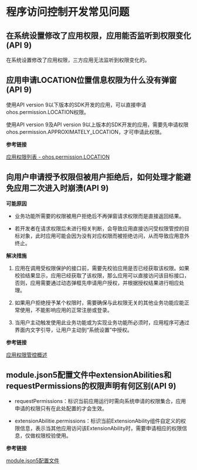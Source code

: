 # 程序访问控制开发常见问题


## 在系统设置修改了应用权限，应用能否监听到权限变化(API 9)

在系统设置修改了应用权限，三方应用无法监听到权限变化的。


## 应用申请LOCATION位置信息权限为什么没有弹窗(API 9)

使用API version 9以下版本的SDK开发的应用，可以直接申请ohos.permission.LOCATION权限。

使用API version 9及API version 9以上版本的SDK开发的应用，需要先申请权限ohos.permission.APPROXIMATELY_LOCATION，才可申请此权限。

**参考链接**

[应用权限列表 - ohos.permission.LOCATION](../security/AccessToken/permissions-for-all.md#ohospermissionlocation)


## 向用户申请授予权限但被用户拒绝后，如何处理才能避免应用二次进入时崩溃(API 9)

**可能原因**

- 业务功能所需要的权限被用户拒绝后不再弹窗请求权限而是直接返回结果。

- 若开发者在请求权限后未进行相关判断，会导致应用直接访问受权限管控的目标对象，此时应用可能会因为没有对应权限而被拒绝访问，从而导致应用意外终止。

**解决措施**

1. 应用在调用受权限保护的接口前，需要先校验应用是否已经获取该权限。如果校验结果显示，应用已经获取了该权限，那么应用可以直接访问该目标接口，否则，应用需要通过动态弹框先申请用户授权，并根据授权结果进行相应处理。

2. 如果用户拒绝授予某个权限时，需要确保与此权限无关的其他业务功能应能正常使用，不能影响应用的正常注册或登录。

3. 当用户主动触发使用此业务功能或为实现业务功能所必须时，应用程序可通过界面内文字引导，让用户主动到“系统设置”中授权。

**参考链接**

[应用权限管控概述](../security/AccessToken/access-token-overview.md)

## module.json5配置文件中extensionAbilities和requestPermissions的权限声明有何区别(API 9)

- requestPermissions：标识当前应用运行时需向系统申请的权限集合，应用申请的权限只有在此处配置的才会生效。

- extensionAbilitie.permissions：标识当前ExtensionAbility组件自定义的权限信息，表示当其他应用访问该ExtensionAbility时，需要申请相应的权限信息，仅做权限校验使用。

**参考链接**

[module.json5配置文件](../quick-start/module-configuration-file.md)

